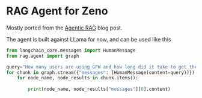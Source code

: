# RAG Agent for Zeno

Mostly ported from the [Agentic RAG](https://langchain-ai.github.io/langgraph/tutorials/rag/langgraph_agentic_rag/)
blog post.

The agent is built against LLama for now, and can be used like this

```python
from langchain_core.messages import HumanMessage
from rag.agent import graph

query="How many users are using GFW and how long did it take to get there?"
for chunk in graph.stream({"messages": [HumanMessage(content=query)]}):
    for node_name, node_results in chunk.items():
        
        print(node_name, node_results["messages"][0].content)
```
